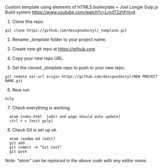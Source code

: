Custom template using elements of HTML5 boilerplate + Joel Longie Gulp.js Build system https://www.youtube.com/watch?v=LmdT2zhFmn4


1. Clone this repo.
  ```
  git clone https://github.com/designodactyl/_template.git
  ```

2. Rename *_template* folder to your project name.

3. Create new git repo at https://github.com

4. Copy your new repo URL.

5. Set the cloned *_template* repo to push to your new repo.

  ```
  git remote set-url origin https://github.com/designodactyl/NEW PROJECT NAME.git
  ```

6. Now run

  ```
  Gulp
  ```

7. Check everything is working.

  ```
	atom index.html  [edit and page should auto update]
	ctrl + c [exit gulp]
  ```

8. Check Git is set up ok.

  ```
	atom readme.md [edit]
	git add .
	git commit -m “Git test“  
	git push
  ```

*Note: "atom" can be replaced in the above code with any editor name.*
